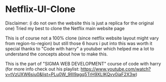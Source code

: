 # Netflix-UI-Clone
Disclaimer: (i do not own the website this is just a replica for the original one)
Tried my best to clone the Netflix main website page

This is of course not a 100% clone (since netflix website layout might vary from region-to-region) but still those 6 hours i put into this was worth it
special thanks to "Code with harry" a youtuber which helped me a lot to understand the concepts about how to make this. 

This is the part of "SIGMA WEB DEVELOPMENT" course of code with harry (for more info check out his playlist: https://www.youtube.com/watch?v=tVzUXW6siu0&list=PLu0W_9lII9agq5TrH9XLIKQvv0iaF2X3w)
